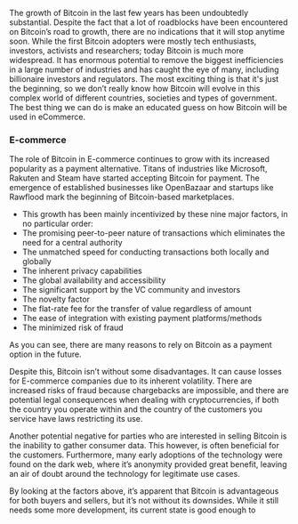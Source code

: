 The growth of Bitcoin in the last few years has been undoubtedly substantial. Despite the fact that a lot of roadblocks have been encountered on Bitcoin’s road to growth, there are no indications that it will stop anytime soon. While the first Bitcoin adopters were mostly tech enthusiasts, investors, activists and researchers; today Bitcoin is much more widespread. It has enormous potential to remove the biggest inefficiencies in a large number of industries and has caught the eye of many, including billionaire investors and regulators. The most exciting thing is that it's just the beginning, so we don’t really know how Bitcoin will evolve in this complex world of different countries, societies and types of government. The best thing we can do is make an educated guess on how Bitcoin will be used in eCommerce.

### E-commerce
The role of Bitcoin in E-commerce continues to grow with its increased popularity as a payment alternative. Titans of industries like Microsoft, Rakuten and Steam have started accepting Bitcoin for payment. The emergence of established businesses like OpenBazaar and startups like Rawflood mark the beginning of Bitcoin-based marketplaces.

- This growth has been mainly incentivized by these nine major factors, in no particular order:
- The promising peer-to-peer nature of transactions which eliminates the need for a central authority
- The unmatched speed for conducting transactions both locally and globally
- The inherent privacy capabilities
- The global availability and accessibility
- The significant support by the VC community and investors
- The novelty factor
- The flat-rate fee for the transfer of value regardless of amount
- The ease of integration with existing payment platforms/methods
- The minimized risk of fraud 

As you can see, there are many reasons to rely on Bitcoin as a payment option in the future. 

Despite this, Bitcoin isn’t without some disadvantages. It can cause losses for E-commerce companies due to its inherent volatility. There are increased risks of fraud because chargebacks are impossible, and there are potential legal consequences when dealing with cryptocurrencies, if both the country you operate within and the country of the customers you service have laws restricting its use.

Another potential negative for parties who are interested in selling Bitcoin is the inability to gather consumer data. This however, is often beneficial for the customers. Furthermore, many early adoptions of the technology were found on the dark web, where it’s anonymity provided great benefit, leaving an air of doubt around the technology for legitimate use cases.

By looking at the factors above, it’s apparent that Bitcoin is advantageous for both buyers and sellers, but it’s not without its downsides. While it still needs some more development, its current state is good enough to

